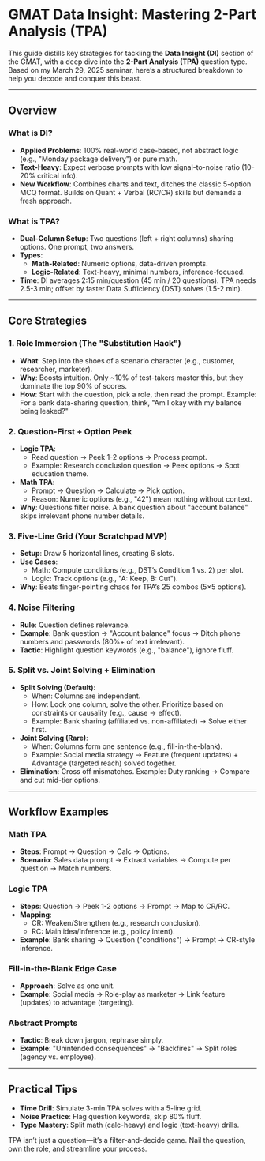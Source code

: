 # GMAT Data Insight: Mastering 2-Part Analysis (TPA)

This guide distills key strategies for tackling the **Data Insight (DI)** section of the GMAT, with a deep dive into the **2-Part Analysis (TPA)** question type. Based on my March 29, 2025 seminar, here’s a structured breakdown to help you decode and conquer this beast.

---

## Overview

### What is DI?
- **Applied Problems**: 100% real-world case-based, not abstract logic (e.g., "Monday package delivery") or pure math.
- **Text-Heavy**: Expect verbose prompts with low signal-to-noise ratio (10-20% critical info).
- **New Workflow**: Combines charts and text, ditches the classic 5-option MCQ format. Builds on Quant + Verbal (RC/CR) skills but demands a fresh approach.

### What is TPA?
- **Dual-Column Setup**: Two questions (left + right columns) sharing options. One prompt, two answers.
- **Types**:
  - **Math-Related**: Numeric options, data-driven prompts.
  - **Logic-Related**: Text-heavy, minimal numbers, inference-focused.
- **Time**: DI averages 2:15 min/question (45 min / 20 questions). TPA needs 2.5-3 min; offset by faster Data Sufficiency (DST) solves (1.5-2 min).

---

## Core Strategies

### 1. Role Immersion (The "Substitution Hack")
- **What**: Step into the shoes of a scenario character (e.g., customer, researcher, marketer).
- **Why**: Boosts intuition. Only ~10% of test-takers master this, but they dominate the top 90% of scores.
- **How**: Start with the question, pick a role, then read the prompt. Example: For a bank data-sharing question, think, "Am I okay with my balance being leaked?"

### 2. Question-First + Option Peek
- **Logic TPA**:
  - Read question → Peek 1-2 options → Process prompt.
  - Example: Research conclusion question → Peek options → Spot education theme.
- **Math TPA**:
  - Prompt → Question → Calculate → Pick option.
  - Reason: Numeric options (e.g., "42") mean nothing without context.
- **Why**: Questions filter noise. A bank question about "account balance" skips irrelevant phone number details.

### 3. Five-Line Grid (Your Scratchpad MVP)
- **Setup**: Draw 5 horizontal lines, creating 6 slots.
- **Use Cases**:
  - Math: Compute conditions (e.g., DST’s Condition 1 vs. 2) per slot.
  - Logic: Track options (e.g., "A: Keep, B: Cut").
- **Why**: Beats finger-pointing chaos for TPA’s 25 combos (5×5 options).

### 4. Noise Filtering
- **Rule**: Question defines relevance.
- **Example**: Bank question → "Account balance" focus → Ditch phone numbers and passwords (80%+ of text irrelevant).
- **Tactic**: Highlight question keywords (e.g., "balance"), ignore fluff.

### 5. Split vs. Joint Solving + Elimination
- **Split Solving (Default)**:
  - When: Columns are independent.
  - How: Lock one column, solve the other. Prioritize based on constraints or causality (e.g., cause → effect).
  - Example: Bank sharing (affiliated vs. non-affiliated) → Solve either first.
- **Joint Solving (Rare)**:
  - When: Columns form one sentence (e.g., fill-in-the-blank).
  - Example: Social media strategy → Feature (frequent updates) + Advantage (targeted reach) solved together.
- **Elimination**: Cross off mismatches. Example: Duty ranking → Compare and cut mid-tier options.

---

## Workflow Examples

### Math TPA
- **Steps**: Prompt → Question → Calc → Options.
- **Scenario**: Sales data prompt → Extract variables → Compute per question → Match numbers.

### Logic TPA
- **Steps**: Question → Peek 1-2 options → Prompt → Map to CR/RC.
- **Mapping**: 
  - CR: Weaken/Strengthen (e.g., research conclusion).
  - RC: Main idea/Inference (e.g., policy intent).
- **Example**: Bank sharing → Question ("conditions") → Prompt → CR-style inference.

### Fill-in-the-Blank Edge Case
- **Approach**: Solve as one unit.
- **Example**: Social media → Role-play as marketer → Link feature (updates) to advantage (targeting).

### Abstract Prompts
- **Tactic**: Break down jargon, rephrase simply.
- **Example**: "Unintended consequences" → "Backfires" → Split roles (agency vs. employee).

---

## Practical Tips

- **Time Drill**: Simulate 3-min TPA solves with a 5-line grid.
- **Noise Practice**: Flag question keywords, skip 80% fluff.
- **Type Mastery**: Split math (calc-heavy) and logic (text-heavy) drills.

 TPA isn’t just a question—it’s a filter-and-decide game. Nail the question, own the role, and streamline your process.
